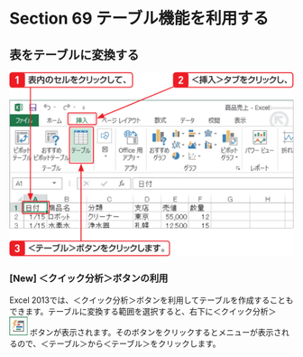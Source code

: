 # Section 69 テーブル機能を利用する

## 表をテーブルに変換する

![](001.png)

### [New] ＜クイック分析＞ボタンの利用

Excel 2013では、＜クイック分析＞ボタンを利用してテーブルを作成することもできます。テーブルに変換する範囲を選択すると、右下に＜クイック分析＞ ![](icon_quick.png) ボタンが表示されます。そのボタンをクリックするとメニューが表示されるので、＜テーブル＞から＜テーブル＞をクリックします。
